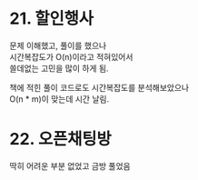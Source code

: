 # 21. 할인행사
문제 이해했고, 풀이를 했으나  
시간복잡도가 O(n)이라고 적혀있어서  
쓸데없는 고민을 많이 하게 됨.  

책에 적힌 풀이 코드로도 시간복잡도를 분석해보았으나    
O(n * m)이 맞는데 시간 날림.

# 22. 오픈채팅방
딱히 어려운 부분 없었고 금방 풀었음
